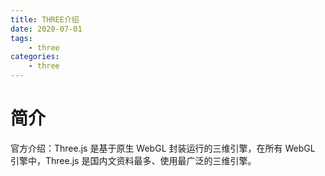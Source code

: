 ```yaml
---
title: THREE介绍
date: 2020-07-01
tags:
    - three
categories:
    - three
---
```


# 简介

官方介绍：Three.js 是基于原生 WebGL 封装运行的三维引擎，在所有 WebGL 引擎中，Three.js 是国内文资料最多、使用最广泛的三维引擎。</br>
